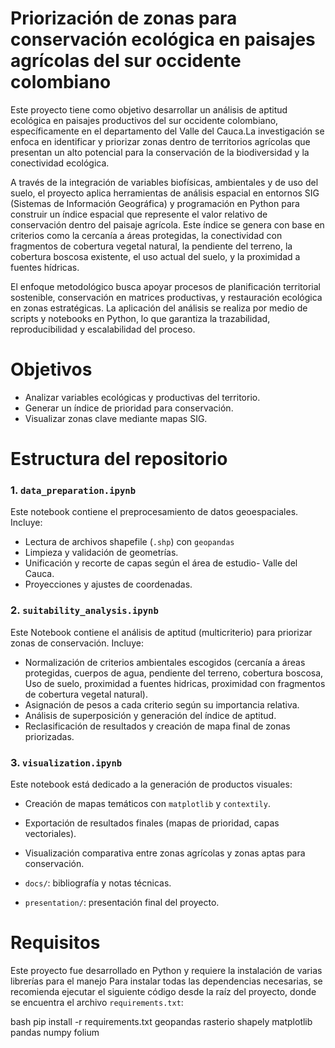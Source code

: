 # Priorización de zonas para conservación ecológica en paisajes agrícolas del sur occidente colombiano

Este proyecto tiene como objetivo desarrollar un análisis de aptitud ecológica en paisajes productivos del sur occidente colombiano, específicamente en el departamento del Valle del Cauca.La investigación se enfoca en identificar y priorizar zonas dentro de territorios agrícolas que presentan un alto potencial para la conservación de la biodiversidad y la conectividad ecológica.

A través de la integración de variables biofísicas, ambientales y de uso del suelo, el proyecto aplica herramientas de análisis espacial en entornos SIG (Sistemas de Información Geográfica) y programación en Python para construir un índice espacial que represente el valor relativo de conservación dentro del paisaje agrícola. Este índice se genera con base en criterios como la cercanía a áreas protegidas, la conectividad con fragmentos de cobertura vegetal natural, la pendiente del terreno, la cobertura boscosa existente, el uso actual del suelo, y la proximidad a fuentes hídricas.

El enfoque metodológico busca apoyar procesos de planificación territorial sostenible, conservación en matrices productivas, y restauración ecológica en zonas estratégicas. La aplicación del análisis se realiza por medio de scripts y notebooks en Python, lo que garantiza la trazabilidad, reproducibilidad y escalabilidad del proceso.

# Objetivos

- Analizar variables ecológicas y productivas del territorio.
- Generar un índice de prioridad para conservación.
- Visualizar zonas clave mediante mapas SIG.

# Estructura del repositorio

### 1. `data_preparation.ipynb`
Este notebook contiene el preprocesamiento de datos geoespaciales.
Incluye:
- Lectura de archivos shapefile (`.shp`) con `geopandas` 
- Limpieza y validación de geometrías.
- Unificación y recorte de capas según el área de estudio- Valle del Cauca.
- Proyecciones y ajustes de coordenadas.

### 2. `suitability_analysis.ipynb`
Este Notebook contiene el análisis de aptitud (multicriterio) para priorizar zonas de conservación. 
Incluye:
- Normalización de criterios ambientales escogidos (cercanía a áreas protegidas, cuerpos de agua, pendiente del terreno, cobertura boscosa, Uso de suelo, proximidad a fuentes hidricas, proximidad con fragmentos de cobertura vegetal natural).
- Asignación de pesos a cada criterio según su importancia relativa.
- Análisis de superposición y generación del índice de aptitud.
- Reclasificación de resultados y creación de mapa final de zonas priorizadas.

### 3. `visualization.ipynb`
Este notebook está dedicado a la generación de productos visuales:
- Creación de mapas temáticos con `matplotlib` y `contextily`.
- Exportación de resultados finales (mapas de prioridad, capas vectoriales).
- Visualización comparativa entre zonas agrícolas y zonas aptas para conservación.

- `docs/`: bibliografía y notas técnicas.
- `presentation/`: presentación final del proyecto.

# Requisitos

Este proyecto fue desarrollado en Python y requiere la instalación de varias librerías para el manejo
Para instalar todas las dependencias necesarias, se recomienda ejecutar el siguiente código desde la raíz del proyecto, donde se encuentra el archivo `requirements.txt`:

bash
pip install -r requirements.txt
geopandas
rasterio
shapely
matplotlib
pandas
numpy
folium
